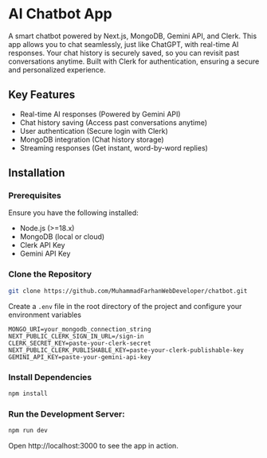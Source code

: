 # AI Chatbot App

A smart chatbot powered by Next.js, MongoDB, Gemini API, and Clerk. This app allows you to chat seamlessly, just like ChatGPT, with real-time AI responses. Your chat history is securely saved, so you can revisit past conversations anytime. Built with Clerk for authentication, ensuring a secure and personalized experience. 

## Key Features
- Real-time AI responses (Powered by Gemini API)
- Chat history saving (Access past conversations anytime)
- User authentication (Secure login with Clerk)
- MongoDB integration (Chat history storage)
- Streaming responses (Get instant, word-by-word replies)
## Installation
### Prerequisites
Ensure you have the following installed:
- Node.js (>=18.x)
- MongoDB (local or cloud)
- Clerk API Key
- Gemini API Key
### Clone the Repository
```sh
git clone https://github.com/MuhammadFarhanWebDeveloper/chatbot.git
```

Create a `.env` file in the root directory of the project and configure your environment variables
```
MONGO_URI=your_mongodb_connection_string
NEXT_PUBLIC_CLERK_SIGN_IN_URL=/sign-in
CLERK_SECRET_KEY=paste-your-clerk-secret
NEXT_PUBLIC_CLERK_PUBLISHABLE_KEY=paste-your-clerk-publishable-key
GEMINI_API_KEY=paste-your-gemini-api-key
```
### Install Dependencies
```sh
npm install
```
### Run the Development Server:

```sh
npm run dev
```

Open http://localhost:3000 to see the app in action.

